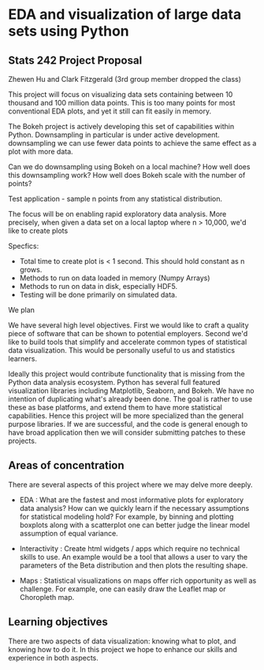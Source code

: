 # EDA and visualization of large data sets using Python

## Stats 242 Project Proposal

Zhewen Hu and Clark Fitzgerald
(3rd group member dropped the class)

This project will focus on visualizing data sets containing between 10 thousand and 100 million
data points. This is too many points for most conventional EDA plots, and yet it
still can fit easily in memory.

The Bokeh project is actively developing this set of capabilities within
Python. Downsampling in particular is under active development.
downsampling we can use fewer data points to achieve the same effect as a
plot with more data.

Can we do downsampling using Bokeh on a local machine?
How well does this downsampling work?
How well does Bokeh scale with the number of points?

Test application - sample n points from any statistical distribution.

The focus will be on enabling rapid exploratory data analysis.
More precisely, when given a data set on a local laptop where n > 10,000, 
we'd like to create plots

Specfics: 

- Total time to create plot is < 1 second. This should hold constant as n
  grows.
- Methods to run on data loaded in memory (Numpy Arrays)
- Methods to run on data in disk, especially HDF5.
- Testing will be done primarily on simulated data.


We plan

We have several high level objectives. First we would like to craft
a quality piece of software that can be shown to potential employers.
Second we'd like to build tools that simplify and accelerate common types
of statistical data visualization. This would be personally useful to us and statistics learners. 

Ideally this project would contribute functionality that is missing from the Python data
analysis ecosystem. Python has several full featured visualization
libraries including Matplotlib, Seaborn, and Bokeh. We have no intention of
duplicating what's already been done. The goal is rather to use these as
base platforms, and extend them to have more statistical capabilities.
Hence this project will be more specialized than the general purpose
libraries.
If we are successful, and the code is general enough to have broad
application
then we will consider submitting patches to these projects.

## Areas of concentration

There are several aspects of this project where we may delve more deeply.

- EDA : What are the fastest and most informative plots for exploratory
  data analysis? How can we quickly learn if the necessary assumptions for
statistical modeling hold? For example, by binning and plotting boxplots along
with a scatterplot one can better judge the linear model assumption of
equal variance. 

- Interactivity : Create html widgets / apps which require no technical
  skills to use. An example would be a tool that allows a user to vary the
  parameters of the Beta distribution and then plots the resulting shape. 

- Maps : Statistical visualizations on maps offer rich opportunity as well
  as challenge. For example, one can easily draw the Leaflet map or Choropleth map. 

## Learning objectives

There are two aspects of data visualization: knowing what to plot, and
knowing how to do it. In this project we hope to enhance our skills and
experience in both aspects. 
